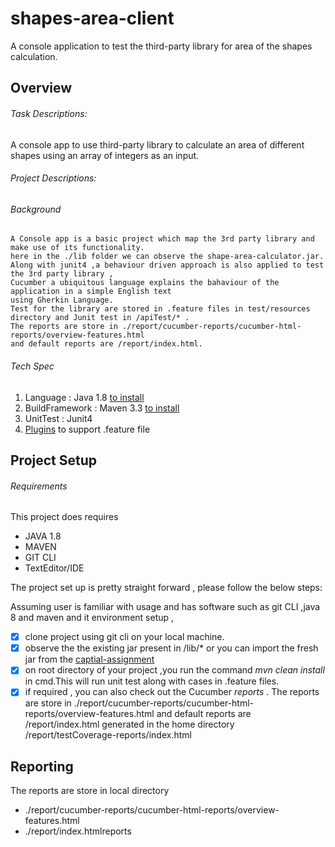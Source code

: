 # shapes-area-client
A console application to test the third-party library for area of the shapes calculation.

## Overview
###### Task Descriptions:
 
A console app to use third-party library to calculate an area of different shapes using an array of integers as an input.

###### Project Descriptions:

###### Background 
```
A Console app is a basic project which map the 3rd party library and make use of its functionality.
here in the ./lib folder we can observe the shape-area-calculator.jar.
Along with junit4 ,a behaviour driven approach is also applied to test the 3rd party library ,
Cucumber a ubiquitous language explains the bahaviour of the application in a simple English text
using Gherkin Language.
Test for the library are stored in .feature files in test/resources directory and Junit test in /apiTest/* .
The reports are store in ./report/cucumber-reports/cucumber-html-reports/overview-features.html
and default reports are /report/index.html.
```

###### Tech Spec
 1. Language : Java 1.8 [to install](http://www.oracle.com/technetwork/java/javase/downloads/jdk8-downloads-2133151.html)  
 2. BuildFramework : Maven 3.3 [to install](https://maven.apache.org/download.cgi)  
 3. UnitTest : Junit4 
 4. [Plugins](https://plugins.jetbrains.com/plugin/7212-cucumber-for-java) to support .feature file

## Project Setup

###### Requirements
This project does requires
* JAVA 1.8
* MAVEN
* GIT CLI
* TextEditor/IDE

The project set up is pretty straight forward , please follow the below steps:

Assuming user is familiar with usage and has software such as git CLI ,java 8 and maven and it environment setup ,
 - [x] clone project using git cli on your local machine.
 - [x] observe the the existing jar present in /lib/* or you can import the fresh jar from the [captial-assignment](https://github.com/HITimran/captial-assignment)
 - [x] on root directory of your project ,you run the command *mvn clean install* in cmd.This will run unit test along with cases in .feature files. 
 - [x] if required , you can also check out the Cucumber *reports* . The reports are store in ./report/cucumber-reports/cucumber-html-reports/overview-features.html and default reports are /report/index.html generated in the home directory /report/testCoverage-reports/index.html

## Reporting
 The reports are store in local directory
- ./report/cucumber-reports/cucumber-html-reports/overview-features.html
- ./report/index.htmlreports
